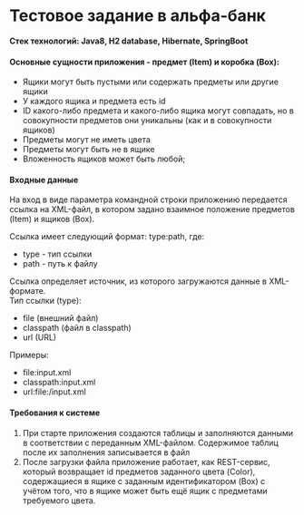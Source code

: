 # Тестовое задание в альфа-банк
**Стек технологий: Java8, H2 database, Hibernate, SpringBoot**

#### Основные сущности приложения - предмет (Item) и коробка (Box):
- Ящики могут быть пустыми или содержать предметы или другие ящики
- У каждого ящика и предмета есть id
- ID какого-либо предмета и какого-либо ящика могут совпадать, но в совокупности предметов они уникальны (как и в совокупности
ящиков)
- Предметы могут не иметь цвета
- Предметы могут быть не в ящике
- Вложенность ящиков может быть любой;

#### Входные данные
На вход в виде параметра командной строки приложению передается ссылка на XML-файл, в котором задано взаимное положение предметов
(Item) и ящиков (Box).

Ссылка имеет следующий формат: type:path, где: 
- type - тип ссылки 
- path - путь к файлу

Ссылка определяет источник, из которого загружаются данные в XML-формате. <br>
Тип ссылки (type): 
- file (внешний файл)
- classpath (файл в classpath) 
- url (URL) <br>

Примеры:
- file:input.xml
- classpath:input.xml
- url:file:/input.xml

#### Требования к системе
1) При старте приложения создаются таблицы и заполняются данными в соответствии с переданным XML-файлом. Содержимое таблиц после их заполнения записывается в файл 
2) После загрузки файла приложение работает, как REST-сервис, который возвращает id предметов заданного цвета (Color), содержащиеся в ящике c заданным идентификатором (Box) с учётом того, что в ящике может быть ещё ящик с предметами требуемого цвета.
